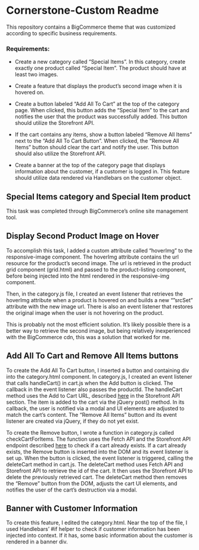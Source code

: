 # Cornerstone-Custom Readme

This repository contains a BigCommerce theme that was customized according to specific business requirements.

### Requirements:
- Create a new category called “Special Items”. In this category, create exactly one product called “Special Item”. The product should have at least two images. 

- Create a feature that displays the product’s second image when it is hovered on.

- Create a button labeled “Add All To Cart” at the top of the category page. When clicked, this button adds the “Special Item” to the cart and notifies the user that the product was successfully added. This button should utilize the Storefront API.

- If the cart contains any items, show a button labeled “Remove All Items” next to the “Add All To Cart Button”. When clicked, the “Remove All Items” button should clear the cart and notify the user. This button should also utilize the Storefront API.

- Create a banner at the top of the category page that displays information about the customer, if a customer is logged in. This feature should utilize data rendered via Handlebars on the customer object.

## Special Items category	and Special Item product
This task was completed through BigCommerce’s online site management tool.

## Display Second Product Image on Hover
To accomplish this task, I added a custom attribute called “hoverImg” to the responsive-image component. The hoverImg attribute contains the url resource for the product’s second image. The url is retrieved in the product grid component (grid.html) and passed to the product-listing component, before being injected into the html rendered in the responsive-img component. 

Then, in the category.js file, I created an event listener that retrieves the hoverImg attribute when a product is hovered on and builds a new “”srcSet” attribute with the new image url. There is also an event listener that restores the original image when the user is not hovering on the product.

This is probably not the most efficient solution. It’s likely possible there is a better way to retrieve the second image, but being relatively inexperienced with the BigCommerce cdn, this was a solution that worked for me.

## Add All To Cart and Remove All Items buttons
To create the Add All To Cart button, I inserted a button and containing div into the category.html component. In category.js, I created an event listener that calls handleCart() in cart.js when the Add button is clicked. The callback in the event listener also passes the productId. The handleCart method uses the Add to Cart URL, described [here](https://developer.bigcommerce.com/docs/ZG9jOjIyMDU4Nw-add-to-cart-ur-ls) in the Storefront API section. The item is added to the cart via the jQuery post() method. In its callback, the user is notified via a modal and UI elements are adjusted to match the cart’s content. The “Remove All Items” button and its event listener are created via jQuery, if they do not yet exist.

To create the Remove button, I wrote a function in category.js called checkCartForItems. The function uses the Fetch API and the Storefront API endpoint described [here](https://developer.bigcommerce.com/api-reference/b3A6MjMxMzQ3Nw-get-a-cart) to check if a cart already exists. If a cart already exists, the Remove button is inserted into the DOM and its event listener is set up. When the button is clicked, the event listener is triggered, calling the deleteCart method in cart.js. The deleteCart method uses Fetch API and Storefront API to retrieve the id of the cart. It then uses the Storefront API to delete the previously retrieved cart. The deleteCart method then removes the “Remove” button from the DOM, adjusts the cart UI elements, and notifies the user of the cart’s destruction via a modal.

## Banner with Customer Information
To create this feature, I edited the category.html. Near the top of the file, I used Handlebars’ #if helper to check if customer information has been injected into context.  If it has, some basic information about the customer is rendered in a banner div.


